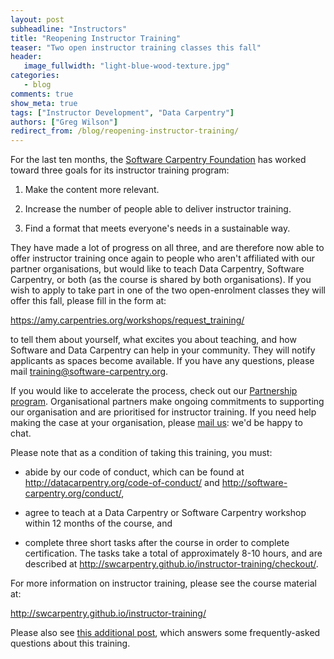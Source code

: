 ```yaml
---
layout: post
subheadline: "Instructors"
title: "Reopening Instructor Training"
teaser: "Two open instructor training classes this fall"
header:
   image_fullwidth: "light-blue-wood-texture.jpg"
categories:
   - blog
comments: true
show_meta: true
tags: ["Instructor Development", "Data Carpentry"]
authors: ["Greg Wilson"]
redirect_from: /blog/reopening-instructor-training/
---
```


For the last ten months,
the [Software Carpentry Foundation](http://software-carpentry.org/scf/) has worked toward three goals
for its instructor training program:

1.  Make the content more relevant.

2.  Increase the number of people able to deliver instructor training.

3.  Find a format that meets everyone's needs in a sustainable way.

They have made a lot of progress on all three,
and are therefore now able to offer instructor training once again
to people who aren't affiliated with our partner organisations,
but would like to teach Data Carpentry, Software Carpentry, or both
(as the course is shared by both organisations).
If you wish to apply to take part
in one of the two open-enrolment classes they will offer this fall,
please fill in the form at:

<https://amy.carpentries.org/workshops/request_training/>

to tell them about yourself,
what excites you about teaching,
and how Software and Data Carpentry can help in your community.
They will notify applicants as spaces become available.
If you have any questions,
please mail
[training@software-carpentry.org](mailto:training@software-carpentry.org).

If you would like to accelerate the process,
check out our [Partnership program](http://www.datacarpentry.org/partnerships/).
Organisational partners make ongoing commitments to supporting our organisation
and are prioritised for instructor training.
If you need help making the case at your organisation,
please [mail us](mailto:partnerships@software-carpentry.org):
we'd be happy to chat.

Please note that as a condition of taking this training, you must:

*   abide by our code of conduct, which can be found at
    <http://datacarpentry.org/code-of-conduct/> and
    <http://software-carpentry.org/conduct/>,

*   agree to teach at a Data Carpentry or Software Carpentry workshop
    within 12 months of the course,
    and

*   complete three short tasks after the course in order to complete certification.
    The tasks take a total of approximately 8-10 hours,
    and are described at
    <http://swcarpentry.github.io/instructor-training/checkout/>.

For more information on instructor training,
please see the course material at:

<http://swcarpentry.github.io/instructor-training/>

Please also see [this additional post](http://software-carpentry.org/blog/2016/07/more-on-instructor-training.html), which answers some frequently-asked questions about this training.
